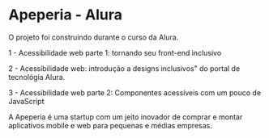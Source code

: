 # Apeperia - Alura

O projeto foi construindo durante o curso da Alura.

1 - Acessibilidade web parte 1: tornando seu front-end inclusivo

2 - Acessibilidade web: introdução a designs inclusivos" do portal de tecnológia Alura.

3 - Acessibilidade web parte 2: Componentes acessíveis com um pouco de JavaScript

A  Apeperia é uma startup com um jeito inovador de comprar e montar aplicativos mobile e web para pequenas e médias empresas.
